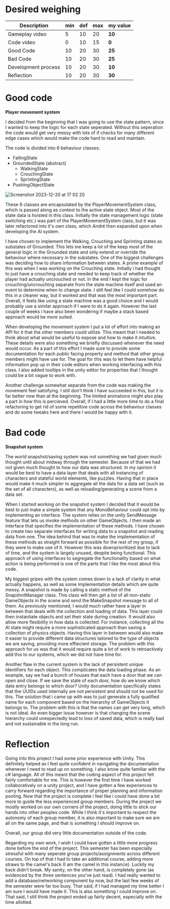 # Desired weighing

|Description | min | def | max | **my value** |
|----|----|----|----|----|
|Gameplay video | 5 | 10 | 20 | **10** |
|Code video | 0 | 10 | 15 | **0** |
|Good Code  | 10 | 20 | 30 | **25** |
|Bad Code | 10 | 20 | 30 | **25** |
|Development process | 10 | 20 | 30 | **10** |
|Reflection | 10 | 20 | 30 | **30** |

# Good code

**Player movement system**

I decided from the beginning that I was going to use the state pattern, since I wanted to keep the logic for each state seperated.
Without this seperation the code would get very messy with lots of if checks for many different edge cases which would make the code hard to read and maintain.

The code is divided into 6 behaviour classes: 
- FallingState
- GroundedState (abstract)
    - WalkingState
    - CrouchingState
    - SprintingState
- PushingObjectState

![Screenshot 2023-12-20 at 17 02 20](https://github.com/idarlm/imt3603-project/assets/101576034/2a8de82e-3137-4079-94c6-2544838c7592)

These 6 classes are encapsulated by the PlayerMovementSystem class, which is passed along as context to the active state object. Most of the state data is hoisted in this class.
Initially the state management logic (state switching etc.) was part of the PlayerMovementSystem class, but it was later refactored into it's own class, which André then expanded upon when developing the AI system.

I have chosen to implement the Walking, Crouching and Sprinting states as substates of Grounded. This lets me keep a lot of the keep most of the general logic in the Grounded state and only extend or override the behaviour where necessary in the substates.
One of the biggest challenges was deciding how to share information between states. A prime example of this was when I was working on the Crouching state. Initially i had thought to just have a crouching state  and needed to keep track of whether the player had actually uncrouched or not.
In the end I kept the logic for crouching/uncrouching separate from the state machine itself and used an event to determine when to change state. I still feel like I could somehow do this in a cleaner way, but it worked and that was the most important part.
Overall, it feels like using a state machine was a good choice and I would probably use a similar approach if I were to do it again. However the last couple of weeks i have also been wondering if maybe a stack based approach would be more suited.

When developing the movement system I put a lot of effort into making an API for it that the other members could utilize. This meant that I needed to think about what would be useful to expose and how to make it intuitive. These details were also something we briefly discussed whenever the need would occur. As a part of this effort I made sure to provide some documentation for each public facing property and method that other group members might have use for. The goal for this was to let them have helpful information pop up in their code editors when working interfacing with this class. I also added tooltips in the unity editor for properties that I thought could be a bit vague to work with.

Another challenge somewhat separate from the code was making the movement feel satisfying. I still don't think I have succeeded in this, but it is far better now than at the beginning. The limited animations might also play a part in how this is percieved. Overall, if I had a little more time to do a final refactoring to get rid of some repetitive code across the behaviour classes and do some tweaks here and there I would be happy with it.

# Bad code

**Snapshot system**

The world snapshot/saving system was not something we had given much thought until about midway through the semester.
Because of that we had not given much thought to how our data was structured. In my opinion it would be best to have a data layer that deals with all instancing of characters and stateful world elements, like puzzles.
Having that in place would make it much simpler to aggregate all the data for a data set (such as the set of all characters), as well as reloading/generating a scene from a data set.

When I started working on the snapshot system I decided that it would be best to just make a simple system that any MonoBehaviour could opt into by implementing an interface. The system relies on the unity SendMessage feature that lets us invoke methods on other GameObjects. I then made an interface that specifies the implementation of these methods. I have chosen to create two separate interfaces for writing data to a snapshot and reading data from one. The idea behind that was to make the implementation of these methods as straight forward as possible for the rest of my group, if they were to make use of it. However this was downprioritized due to lack of time, and the system is largely unused, despite being functional. This approach of using interfaces to segregate the functionality based on what action is being performed is one of the parts that I like the most about this code.

My biggest gripes with the system comes down to a lack of clarity in what actually happens, as well as some implementation details which are quite messy. A snapshot is made by calling a static method of the SnapshotManager class. This class will then get a list of all non-static GameObjects in the scene and send the MakeSnapshot message to all of them. As previously mentioned, I would much rather have a layer in between that deals with the collection and loading of data. This layer could then instantiate objects and set their state during creation. It would also allow more flexibility in how data is collected. For instance, collecting all the AI state might require a more sophisticated approach than saving a collection of physics objects. Having this layer in between would also make it easier to provide different data structures tailored to the type of objects we are saving, providing more effiecient storage. The problem with this approach for us was that it would require quite a lot of work to retroactively add this to our systems, which we did not have time for.

Another flaw in the current system is the lack of persistent unique identifiers for each object. This complicates the data loading phase. As an example, say we had a bunch of houses that each have a door that we can open and close. If we save the state of each door, how do we know which data entry belongs to which door? Unity documentation specifically states that the UUIDs used internally are not persistent and should not be used for this. The solution that i came up with was to just generate a fully qualified name for each component based on the hierarchy of GameObjects it belongs to. The problem with this is that the names can get very long, which is not ideal. An even bigger issue however is that changing the scene hierarchy could unexpectedly lead to loss of saved data, which is really bad and not sustainable in the long run.



# Reflection

Going into this project I had some prior experience with Unity. This definitely helped as I feel quite confident in navigating the documentation whenever I need to read up on something. I also know quite familiar with the c# language. All of this meant that the coding aspect of this project felt fairly comfortable for me. This is however the first time I have worked collaboratively on a unity project, and I have gotten a few experiences to carry forward regarding the importance of proper planning and information pooling. Now that the project is complete i feel like i could have done a bit more to guide the less experienced group members. During the project we mostly worked on our own corners of the project, doing little to stick our hands into other peoples code. While I think it's important to respect the autonomy of each group member, it is also important to make sure we are all on the same page, and that is something I should improve on.

Overall, our group did very little documentation outside of the code. 

Regarding my own work, I wish I could have gotten a little more progress done before the end of the project. This semester has been especially stressful with many seperate group projects/assignments across different courses. On top of that I had to take an additional course, adding more straws to the camel's back (I am the camel in this instance). Luckily my back didn't break. My sanity, on the other hand, is completely gone (as evidenced by the three sentences you've just read). I had really wanted to add a database/networking component by now, but the last few weeks of the semester were far too busy. That said, if I had managed my time better I am sure I would have made it. This is also something I could improve on. That said, I still think the project ended up fairly decent, especially with the time allotted.
